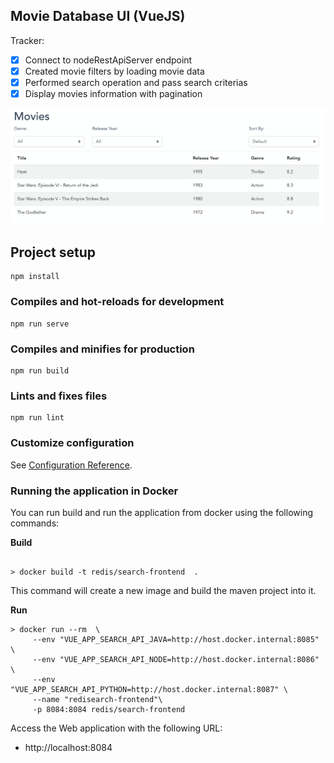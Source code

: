 ## Movie Database UI (VueJS)

Tracker:
- [x] Connect to nodeRestApiServer endpoint
- [x] Created movie filters by loading movie data
- [x] Performed search operation and pass search criterias
- [x] Display movies information with pagination

<img src=image.png></img>

## Project setup
```
npm install
```

### Compiles and hot-reloads for development
```
npm run serve
```

### Compiles and minifies for production
```
npm run build
```

### Lints and fixes files
```
npm run lint
```

### Customize configuration
See [Configuration Reference](https://cli.vuejs.org/config/).


### Running the application in Docker

You can run build and run the application from docker using the following commands:

**Build**

```shell script

> docker build -t redis/search-frontend  . 

```

This command will create a new image and build the maven project into it.

**Run**

```shell script
> docker run --rm  \
     --env "VUE_APP_SEARCH_API_JAVA=http://host.docker.internal:8085" \
     --env "VUE_APP_SEARCH_API_NODE=http://host.docker.internal:8086" \
     --env "VUE_APP_SEARCH_API_PYTHON=http://host.docker.internal:8087" \
     --name "redisearch-frontend"\
     -p 8084:8084 redis/search-frontend
```

Access the Web application with the following URL:

* http://localhost:8084
